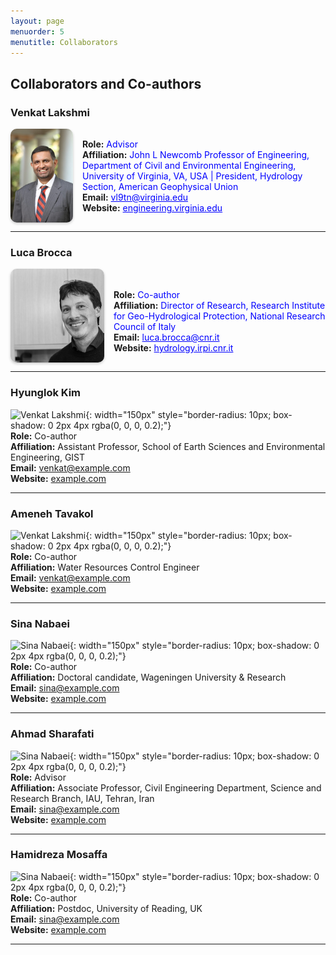 ```yaml
---
layout: page
menuorder: 5
menutitle: Collaborators
---
```


## Collaborators and Co-authors

### Venkat Lakshmi

<div style="display: flex; align-items: center;">
  <img src="https://raw.githubusercontent.com/MohammadSaeedi-wrm/mohammadsaeedi-wrm.github.io/main/images/Lakshmi01-580x870.jpg" 
       alt="Venkat Lakshmi" 
       style="width: 150px; height: 150px; border-radius: 10px; object-fit: cover; box-shadow: 0 2px 4px rgba(0, 0, 0, 0.2); margin-right: 15px;">
  <div>
    <strong>Role:</strong> <span style="color: blue;">Advisor</span><br>
    <strong>Affiliation:</strong> <span style="color: blue;">John L Newcomb Professor of Engineering, Department of Civil and Environmental Engineering, University of Virginia, VA, USA | President, Hydrology Section, American Geophysical Union</span><br>
    <strong>Email:</strong> <a href="mailto:vl9tn@virginia.edu" style="color: blue;">vl9tn@virginia.edu</a><br>
    <strong>Website:</strong> <a href="https://engineering.virginia.edu/faculty/venkataraman-lakshmi" style="color: blue;">engineering.virginia.edu</a>
  </div>
</div>

---

### Luca Brocca

<div style="display: flex; align-items: center;">
  <img src="https://raw.githubusercontent.com/MohammadSaeedi-wrm/mohammadsaeedi-wrm.github.io/main/images/Luca.jpg" 
       alt="Luca Brocca" 
       style="width: 150px; height: 150px; border-radius: 10px; object-fit: cover; box-shadow: 0 2px 4px rgba(0, 0, 0, 0.2); margin-right: 15px;">
  <div>
    <br>
    <strong>Role:</strong> <span style="color: blue;">Co-author  </span><br>
    <strong>Affiliation:</strong> <span style="color: blue;">Director of Research, Research Institute for Geo-Hydrological Protection, National Research Council of Italy  </span><br>
    <strong>Email:</strong> <a href="mailto:luca.brocca@cnr.it" style="color: blue;">luca.brocca@cnr.it</a><br>
    <strong>Website:</strong> <a href="http://hydrology.irpi.cnr.it/people/luca-brocca/" style="color: blue;">hydrology.irpi.cnr.it</a>
  </div>
</div>



---
### Hyunglok Kim
![Venkat Lakshmi](images/venkat_lakshmi.jpg){: width="150px" style="border-radius: 10px; box-shadow: 0 2px 4px rgba(0, 0, 0, 0.2);"}  
**Role:** Co-author  
**Affiliation:** Assistant Professor, School of Earth Sciences and Environmental Engineering, GIST  
**Email:** [venkat@example.com](mailto:venkat@example.com)  
**Website:** [example.com](https://example.com)

---
### Ameneh Tavakol
![Venkat Lakshmi](images/venkat_lakshmi.jpg){: width="150px" style="border-radius: 10px; box-shadow: 0 2px 4px rgba(0, 0, 0, 0.2);"}  
**Role:** Co-author  
**Affiliation:** Water Resources Control Engineer  
**Email:** [venkat@example.com](mailto:venkat@example.com)  
**Website:** [example.com](https://example.com)

---

### Sina Nabaei
![Sina Nabaei](images/sina_nabaei.jpg){: width="150px" style="border-radius: 10px; box-shadow: 0 2px 4px rgba(0, 0, 0, 0.2);"}  
**Role:** Co-author  
**Affiliation:** Doctoral candidate, Wageningen University & Research  
**Email:** [sina@example.com](mailto:sina@example.com)  
**Website:** [example.com](https://example.com)

---

### Ahmad Sharafati
![Sina Nabaei](images/sina_nabaei.jpg){: width="150px" style="border-radius: 10px; box-shadow: 0 2px 4px rgba(0, 0, 0, 0.2);"}  
**Role:** Advisor  
**Affiliation:** Associate Professor, Civil Engineering Department, Science and Research Branch, IAU, Tehran, Iran  
**Email:** [sina@example.com](mailto:sina@example.com)  
**Website:** [example.com](https://example.com)

---
### Hamidreza Mosaffa
![Sina Nabaei](images/sina_nabaei.jpg){: width="150px" style="border-radius: 10px; box-shadow: 0 2px 4px rgba(0, 0, 0, 0.2);"}  
**Role:** Co-author  
**Affiliation:** Postdoc, University of Reading, UK    
**Email:** [sina@example.com](mailto:sina@example.com)  
**Website:** [example.com](https://example.com)

---
